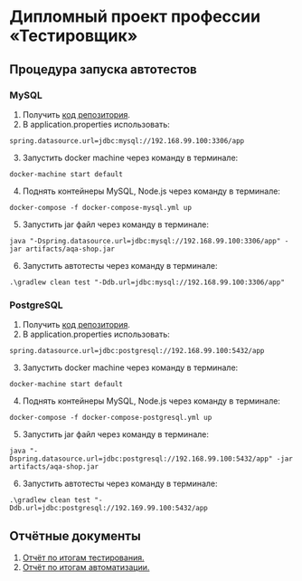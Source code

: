# Дипломный проект профессии «Тестировщик»

## Процедура запуска автотестов

### MySQL

1. Получить [код репозитория](https://github.com/Flynt666/Diplom.git).
2. В application.properties использовать:

`spring.datasource.url=jdbc:mysql://192.168.99.100:3306/app`

3. Запустить docker machine через команду в терминале:

`docker-machine start default`

4. Поднять контейнеры MySQL, Node.js через команду в терминале:

`docker-compose -f docker-compose-mysql.yml up`

5. Запустить jar файл через команду в терминале:

`java "-Dspring.datasource.url=jdbc:mysql://192.168.99.100:3306/app" -jar artifacts/aqa-shop.jar`

6. Запустить автотесты через команду в терминале:

`.\gradlew clean test "-Ddb.url=jdbc:mysql://192.168.99.100:3306/app"`

### PostgreSQL

1. Получить [код репозитория](https://github.com/Flynt666/Diplom.git).
2. В application.properties использовать:

`spring.datasource.url=jdbc:postgresql://192.168.99.100:5432/app`

3. Запустить docker machine через команду в терминале:

`docker-machine start default`

4. Поднять контейнеры MySQL, Node.js через команду в терминале:

`docker-compose -f docker-compose-postgresql.yml up`

5. Запустить jar файл через команду в терминале:

`java "-Dspring.datasource.url=jdbc:postgresql://192.168.99.100:5432/app" -jar artifacts/aqa-shop.jar`

6. Запустить автотесты через команду в терминале:

`.\gradlew clean test "-Ddb.url=jdbc:postgresql://192.169.99.100:5432/app`

## Отчётные документы

1. [Отчёт по итогам тестирования.](https://github.com/Flynt666/Diplom/blob/master/reports/Report.md)
1. [Отчёт по итогам автоматизации.](https://github.com/Flynt666/Diplom/blob/master/reports/Summary.md)

